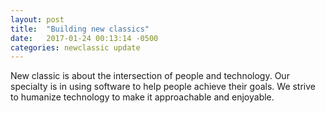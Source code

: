 ```yaml
---
layout: post
title:  "Building new classics"
date:   2017-01-24 00:13:14 -0500
categories: newclassic update
---
```

New classic is about the intersection of people and technology. Our specialty is in using software to help people achieve their goals. We strive to humanize technology to make it approachable and enjoyable.
